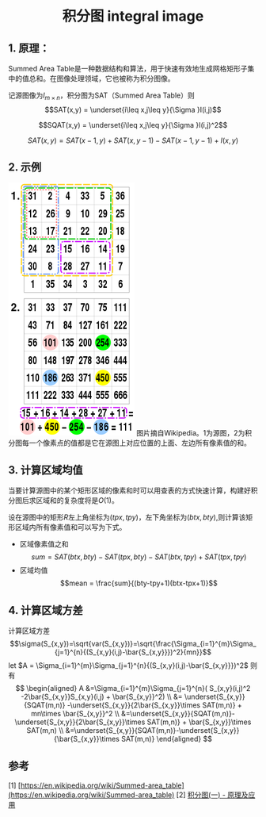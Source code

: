 # <center> 积分图 integral image

## 1. 原理：

Summed Area Table是一种数据结构和算法，用于快速有效地生成网格矩形子集中的值总和。在图像处理领域，它也被称为积分图像。

记源图像为$I_{m \times n}$，积分图为SAT（Summed Area Table）则
$$SAT(x,y) = \underset{i\leq x,j\leq y}{\Sigma }I(i,j)$$

$$SQAT(x,y) = \underset{i\leq x,j\leq y}{\Sigma }I(i,j)^2$$

$$SAT(x,y) = SAT(x-1,y) + SAT(x,y-1) - SAT(x-1,y-1) + I(x,y)$$ 

## 2. 示例

![example](../data/Integral_image_example.png "example" )
图片摘自Wikipedia。1为源图，2为积分图每一个像素点的值都是它在源图上对应位置的上面、左边所有像素值的和。

## 3. 计算区域均值

当要计算源图中的某个矩形区域的像素和时可以用查表的方式快速计算，构建好积分图后求区域和的复杂度将是$O(1)$。

设在源图中的矩形$R$左上角坐标为$(tpx,tpy)$，左下角坐标为$(btx,bty)$,则计算该矩形区域内所有像素值和可以写为下式。

- 区域像素值之和
$$sum = SAT(btx,bty) - SAT(tpx,bty) - SAT(btx,tpy) + SAT(tpx,tpy)$$
- 区域均值
$$mean = \frac{sum}{(bty-tpy+1)(btx-tpx+1)}$$

## 4. 计算区域方差
计算区域方差
$$\sigma(S_{x,y})=\sqrt{var(S_{x,y})}=\sqrt{\frac{\Sigma_{i=1}^{m}\Sigma_{j=1}^{n}{(S_{x,y}(i,j)-\bar{S_{x,y}}})^2}{mn}}$$
let $A =  \Sigma_{i=1}^{m}\Sigma_{j=1}^{n}{(S_{x,y}(i,j)-\bar{S_{x,y}}})^2$ 则有
$$
\begin{aligned}
A &=\Sigma_{i=1}^{m}\Sigma_{j=1}^{n}( S_{x,y}(i,j)^2 -2\bar{S_{x,y}}S_{x,y}(i,j) + \bar{S_{x,y}}^2) \\
&= \underset{S_{x,y}}{SQAT(m,n)} -\underset{S_{x,y}}{2\bar{S_{x,y}}\times SAT(m,n)} + mn\times \bar{S_{x,y}}^2 \\
&=\underset{S_{x,y}}{SQAT(m,n)}-\underset{S_{x,y}}{2\bar{S_{x,y}}\times SAT(m,n)} + \bar{S_{x,y}}\times SAT(m,n) \\
&=\underset{S_{x,y}}{SQAT(m,n)}-\underset{S_{x,y}}{\bar{S_{x,y}}\times SAT(m,n)} 
\end{aligned}
$$


## 参考
[1] [https://en.wikipedia.org/wiki/Summed-area_table](https://en.wikipedia.org/wiki/Summed-area_table)
[2] [积分图(一) - 原理及应用 ](https://www.cnblogs.com/magic-428/p/9149868.html)